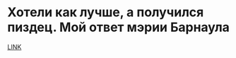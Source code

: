 # Хотели как лучше, а получился пиздец. Мой ответ мэрии Барнаула



[LINK](https://varlamov.ru/3972983.html)